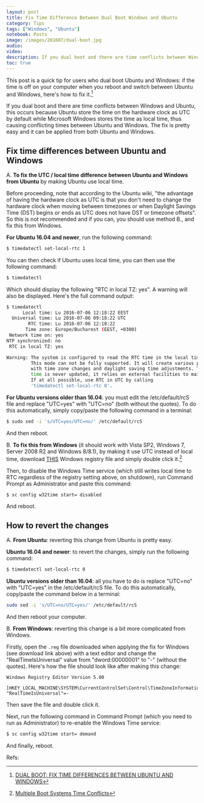 ```yaml
---
layout: post
title: Fix Time Difference Between Dual Boot Windows and Ubuntu
category: Tips
tags: ["Windows", "Ubuntu"]
notebook: Posts
image: /images/201607/dual-boot.jpg
audio:
video:
description: If you dual boot and there are time conflicts between Windows and Ubuntu, this occurs because Ubuntu store the time on the hardware clock as UTC by default while Microsoft Windows stores the time as local time, thus causing conflicting times between Ubuntu and Windows. The fix is pretty easy and it can be applied from both Ubuntu and Windows.
toc: true
---
```


This post is a quick tip for users who dual boot Ubuntu and Windows: if the time is off on your computer when you reboot and switch between Ubuntu and Windows, here's how to fix it.[^1]

If you dual boot and there are time conflicts between Windows and Ubuntu, this occurs because Ubuntu store the time on the hardware clock as UTC by default while Microsoft Windows stores the time as local time, thus causing conflicting times between Ubuntu and Windows. The fix is pretty easy and it can be applied from both Ubuntu and Windows.

## Fix time differences between Ubuntu and Windows

A. **To fix the UTC / local time difference between Ubuntu and Windows from Ubuntu** by making Ubuntu use local time.

Before proceeding, note that according to the Ubuntu wiki, "the advantage of having the hardware clock as UTC is that you don't need to change the hardware clock when moving between timezones or when Daylight Savings Time (DST) begins or ends as UTC does not have DST or timezone offsets". So this is not recommended and if you can, you should use method B., and fix this from Windows.

**For Ubuntu 16.04 and newer**, run the following command:

```bash
$ timedatectl set-local-rtc 1
```

You can then check if Ubuntu uses local time, you can then use the following command:

```bash
$ timedatectl
```

Which should display the following "RTC in local TZ: yes". A warning will also be displayed. Here's the full command output:

```bash
$ timedatectl
      Local time: Lu 2016-07-06 12:18:22 EEST
  Universal time: Lu 2016-07-06 09:18:22 UTC
        RTC time: Lu 2016-07-06 12:18:22
       Time zone: Europe/Bucharest (EEST, +0300)
 Network time on: yes
NTP synchronized: no
 RTC in local TZ: yes

Warning: The system is configured to read the RTC time in the local time zone.
         This mode can not be fully supported. It will create various problems
         with time zone changes and daylight saving time adjustments. The RTC
         time is never updated, it relies on external facilities to maintain it.
         If at all possible, use RTC in UTC by calling
         'timedatectl set-local-rtc 0'.
```

**For Ubuntu versions older than 16.04**: you must edit the /etc/default/rcS file and replace "UTC=yes" with "UTC=no" (both without the quotes). To do this automatically, simply copy/paste the following command in a terminal:

```bash
$ sudo sed -i 's/UTC=yes/UTC=no/' /etc/default/rcS
```

And then reboot.

B. **To fix this from Windows** (it should work with Vista SP2, Windows 7, Server 2008 R2 and Windows 8/8.1), by making it use UTC instead of local time, download [THIS](/assets/WindowsTimeFixUTC.reg) Windows registry file and simply double click it.[^2]

Then, to disable the Windows Time service (which still writes local time to RTC regardless of the registry setting above, on shutdown), run Command Prompt as Administrator and paste this command:

```bash
$ sc config w32time start= disabled
```

And reboot.

## How to revert the changes

A. **From Ubuntu**: reverting this change from Ubuntu is pretty easy.

**Ubuntu 16.04 and newer**: to revert the changes, simply run the following command:

```bash
$ timedatectl set-local-rtc 0
```

**Ubuntu versions older than 16.04**: all you have to do is replace "UTC=no" with "UTC=yes" in the /etc/default/rcS file. To do this automatically, copy/paste the command below in a terminal:

```bash
sudo sed -i 's/UTC=no/UTC=yes/' /etc/default/rcS
```

And then reboot your computer.

B. **From Windows**: reverting this change is a bit more complicated from Windows.

Firstly, open the `.reg` file downloaded when applying the fix for Windows (see download link above) with a text editor and change the "RealTimeIsUniversal" value from "dword:00000001" to "-" (without the quotes). Here's how the file should look like after making this change:

```
Windows Registry Editor Version 5.00

[HKEY_LOCAL_MACHINE\SYSTEM\CurrentControlSet\Control\TimeZoneInformation]
"RealTimeIsUniversal"=-
```

Then save the file and double click it.

Next, run the following command in Command Prompt (which you need to run as Administrator) to re-enable the Windows Time service:

```bash
$ sc config w32time start= demand
```

And finally, reboot.

Refs:

[^1]: [DUAL BOOT: FIX TIME DIFFERENCES BETWEEN UBUNTU AND WINDOWS](http://www.webupd8.org/2014/09/dual-boot-fix-time-differences-between.html)

[^2]: [Multiple Boot Systems Time Conflicts](https://help.ubuntu.com/community/UbuntuTime#Multiple_Boot_Systems_Time_Conflicts)